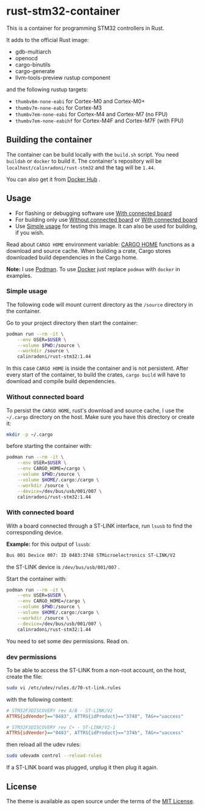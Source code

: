 # rust-stm32-container

This is a container for programming STM32 controllers in Rust.

It adds to the official Rust image:

- gdb-multiarch
- openocd
- cargo-binutils
- cargo-generate
- llvm-tools-preview rustup component

and the following rustup targets:

- `thumbv6m-none-eabi` for Cortex-M0 and Cortex-M0+
- `thumbv7m-none-eabi` for Cortex-M3
- `thumbv7em-none-eabi` for Cortex-M4 and Cortex-M7 (no FPU)
- `thumbv7em-none-eabihf` for Cortex-M4F and Cortex-M7F (with FPU)

## Building the container

The container can be build locally with the `build.sh` script.
You need `buildah` or `docker` to build it.
The container's repository will be `localhost/calinradoni/rust-stm32` and the tag will be `1.44`.

You can also get it from [Docker Hub](https://hub.docker.com/) .

## Usage

- For flashing or debugging software use [With connected board](#with-connected-board)
- For building only use [Without connected board](#without-connected-board) or [With connected board](#with-connected-board)
- Use [Simple usage](#simple-usage) for testing this image. It can also be used for building, if you wish.

Read about `CARGO HOME` environment variable: [CARGO HOME](https://doc.rust-lang.org/cargo/guide/cargo-home.html) functions as a download and
source cache. When building a crate, Cargo stores downloaded build dependencies in the Cargo home.

**Note:** I use [Podman](https://podman.io/). To use [Docker](https://www.docker.com/) just replace `podman` with `docker` in examples.

### Simple usage

The following code will mount current directory as the `/source` directory in the container.

Go to your project directory then start the container:

```sh
podman run --rm -it \
    --env USER=$USER \
    --volume $PWD:/source \
    --workdir /source \
    calinradoni/rust-stm32:1.44
```

In this case `CARGO HOME` is inside the container and is not persistent.
After every start of the container, to build the crates, `cargo build` will have to download and compile build dependencies.

### Without connected board

To persist the `CARGO HOME`, rust's download and source cache, I use the `~/.cargo` directory on the host.
Make sure you have this directory or create it:

```sh
mkdir -p ~/.cargo
```

before starting the container with:

```sh
podman run --rm -it \
    --env USER=$USER \
    --env CARGO_HOME=/cargo \
    --volume $PWD:/source \
    --volume $HOME/.cargo:/cargo \
    --workdir /source \
    --device=/dev/bus/usb/001/007 \
    calinradoni/rust-stm32:1.44
```

### With connected board

With a board connected through a ST-LINK interface, run `lsusb` to find the corresponding device.

**Example:** for this output of `lsusb`:

```txt
Bus 001 Device 007: ID 0483:3748 STMicroelectronics ST-LINK/V2
```

the ST-LINK device is `/dev/bus/usb/001/007` .

Start the container with:

```sh
podman run --rm -it \
    --env USER=$USER \
    --env CARGO_HOME=/cargo \
    --volume $PWD:/source \
    --volume $HOME/.cargo:/cargo \
    --workdir /source \
    --device=/dev/bus/usb/001/007 \
    calinradoni/rust-stm32:1.44
```

You need to set some dev permissions. Read on.

### dev permissions

To be able to access the ST-LINK from a non-root account, on the host, create the file:

```sh
sudo vi /etc/udev/rules.d/70-st-link.rules
```

with the following content:

```ini
# STM32F3DISCOVERY rev A/B - ST-LINK/V2
ATTRS{idVendor}=="0483", ATTRS{idProduct}=="3748", TAG+="uaccess"

# STM32F3DISCOVERY rev C+ - ST-LINK/V2-1
ATTRS{idVendor}=="0483", ATTRS{idProduct}=="374b", TAG+="uaccess"
```

then reload all the udev rules:

```sh
sudo udevadm control --reload-rules
```

If a ST-LINK board was plugged, unplug it then plug it again.

## License

The theme is available as open source under the terms of the [MIT License](https://opensource.org/licenses/MIT).
